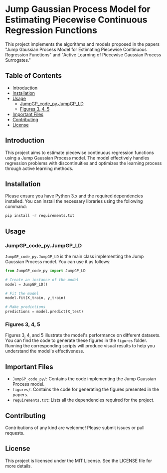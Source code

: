 # Jump Gaussian Process Model for Estimating Piecewise Continuous Regression Functions

This project implements the algorithms and models proposed in the papers "Jump Gaussian Process Model for Estimating Piecewise Continuous Regression Functions" and "Active Learning of Piecewise Gaussian Process Surrogates."

## Table of Contents

- [Introduction](#introduction)
- [Installation](#installation)
- [Usage](#usage)
  - [JumpGP_code_py.JumpGP_LD](#jumpgp_code_pyjumpgp_ld)
  - [Figures 3, 4, 5](#figures-3-4-5)
- [Important Files](#important-files)
- [Contributing](#contributing)
- [License](#license)

## Introduction

This project aims to estimate piecewise continuous regression functions using a Jump Gaussian Process model. The model effectively handles regression problems with discontinuities and optimizes the learning process through active learning methods.

## Installation

Please ensure you have Python 3.x and the required dependencies installed. You can install the necessary libraries using the following command:

```python
pip install -r requirements.txt
```

## Usage

### JumpGP_code_py.JumpGP_LD

`JumpGP_code_py.JumpGP_LD` is the main class implementing the Jump Gaussian Process model. You can use it as follows:

```python
from JumpGP_code_py import JumpGP_LD

# Create an instance of the model
model = JumpGP_LD()

# Fit the model
model.fit(X_train, y_train)

# Make predictions
predictions = model.predict(X_test)
```

### Figures 3, 4, 5

Figures 3, 4, and 5 illustrate the model's performance on different datasets. You can find the code to generate these figures in the `figures` folder. Running the corresponding scripts will produce visual results to help you understand the model's effectiveness.

## Important Files

- `JumpGP_code_py/`: Contains the code implementing the Jump Gaussian Process model.
- `figures/`: Contains the code for generating the figures presented in the papers.
- `requirements.txt`: Lists all the dependencies required for the project.

## Contributing

Contributions of any kind are welcome! Please submit issues or pull requests.

## License

This project is licensed under the MIT License. See the LICENSE file for more details.

